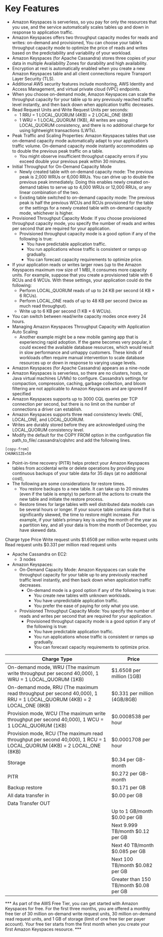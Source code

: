 # Key Features

- Amazon Keyspaces is serverless, so you pay for only the resources that you use, and the service automatically scales tables up and down in response to application traffic.
- Amazon Keyspaces offers two throughput capacity modes for reads and writes: on-demand and provisioned, You can choose your table’s throughput capacity mode to optimize the price of reads and writes based on the predictability and variability of your workload.
- Amazon Keyspaces (for Apache Cassandra) stores three copies of your data in multiple Availability Zones for durability and high availability.
- Encryption at rest is automatically enabled when you create a new Amazon Keyspaces table and all client connections require Transport Layer Security (TLS). 
- Additional AWS security features include monitoring, AWS Identity and Access Management, and virtual private cloud (VPC) endpoints.
- When you choose on-demand mode, Amazon Keyspaces can scale the throughput capacity for your table up to any previously reached traffic level instantly, and then back down when application traffic decreases. 
- Read Request Units and Write Request Units per seconds: 
  - 1 RRU = 1 LOCAL_QUORUM (4KB) = 2 LOCAL_ONE (8KB)
  - 1 WRU = 1 LOCAL_QUORUM (1KB), All writes are using LOCAL_QUORUM consistency, and there is no additional charge for using lightweight transactions (LWTs).
- Peak Traffic and Scaling Properties:
  Amazon Keyspaces tables that use on-demand capacity mode automatically adapt to your application’s traffic volume. On-demand capacity mode instantly accommodates up to double the previous peak traffic on a table.
  - You might observe insufficient throughput capacity errors if you exceed double your previous peak within 30 minutes.
- Initial Throughput for On-Demand Capacity Mode
  - Newly created table with on-demand capacity mode: The previous peak is 2,000 WRUs or 6,000 RRUs. You can drive up to double the previous peak immediately. Doing this enables newly created on-demand tables to serve up to 4,000 WRUs or 12,000 RRUs, or any linear combination of the two.
  - Existing table switched to on-demand capacity mode: The previous peak is half the previous WCUs and RCUs provisioned for the table or the settings for a newly created table with on-demand capacity mode, whichever is higher.
- Provisioned Throughput Capacity Mode: 
  If you choose provisioned throughput capacity mode, you specify the number of reads and writes per second that are required for your application. 
  - Provisioned throughput capacity mode is a good option if any of the following is true:
    - You have predictable application traffic.
    - You run applications whose traffic is consistent or ramps up gradually.
    - You can forecast capacity requirements to optimize price.
- If your application reads or writes larger rows (up to the Amazon Keyspaces maximum row size of 1 MB), it consumes more capacity units. For example, suppose that you create a provisioned table with 6 RCUs and 6 WCUs. With these settings, your application could do the following:
  - Perform LOCAL_QUORUM reads of up to 24 KB per second (4 KB × 6 RCUs).
  - Perform LOCAL_ONE reads of up to 48 KB per second (twice as much read throughput).
  - Write up to 6 KB per second (1 KB × 6 WCUs).
- You can switch between read/write capacity modes once every 24 hours.
- Managing Amazon Keyspaces Throughput Capacity with Application Auto Scaling
  - Another example might be a new mobile gaming app that is experiencing rapid adoption. If the game becomes very popular, it could exceed the available database resources, which would result in slow performance and unhappy customers. These kinds of workloads often require manual intervention to scale database resources up or down in response to varying usage levels.
- Amazon Keyspaces (for Apache Cassandra) appears as a nine-node
- Amazon Keyspaces is serverless, so there are no clusters, hosts, or Java virtual machines (JVMs) to configure. Cassandra’s settings for compaction, compression, caching, garbage collection, and bloom filtering are not applicable to Amazon Keyspaces and are ignored if specified
- Amazon Keyspaces supports up to 3000 CQL queries per TCP connection per second, but there is no limit on the number of connections a driver can establish.
- Amazon Keyspaces supports three read consistency levels: ONE, LOCAL_ONE, and LOCAL_QUORUM. 
- Writes are durably stored before they are acknowledged using the LOCAL_QUORUM consistency level.
- Modify the default for the COPY FROM option in the configuration file path_to_file/.cassandra/cqlshrc and add the following lines.
```txt
[copy-from]
CHUNKSIZE=50
```
- Point-in-time recovery (PITR) helps protect your Amazon Keyspaces tables from accidental write or delete operations by providing you continuous backups of your table data for 35 days (at no additional cost),
- The following are some considerations for restore times.
  - You restore backups to a new table. It can take up to 20 minutes (even if the table is empty) to perform all the actions to create the new table and initiate the restore process.
  - Restore times for large tables with well distributed data models can be several hours or longer.
    If your source table contains data that is significantly skewed, the time to restore might increase. For example, if your table’s primary key is using the month of the year as a partition key, and all your data is from the month of December, you have skewed data.


Charge type	Price
Write request units	$1.6508 per million write request units
Read request units	$0.331 per million read request units

- Apache Cassandra on EC2:
  - 3 nodes
- Amazon Keyspaces:
  - On-Demand Capacity Mode: Amazon Keyspaces can scale the throughput capacity for your table up to any previously reached traffic level instantly, and then back down when application traffic decreases. 
    - On-demand mode is a good option if any of the following is true:
      - You create new tables with unknown workloads. 
      - You have unpredictable application traffic.
      - You prefer the ease of paying for only what you use.
  - Provisioned Throughput Capacity Mode: You specify the number of reads and writes per second that are required for your application.
    - Provisioned throughput capacity mode is a good option if any of the following is true:
      - You have predictable application traffic.
      - You run applications whose traffic is consistent or ramps up gradually.
      - You can forecast capacity requirements to optimize price.

| Charge Type | Price |
| - | - |
| On-demand mode, WRU (The maximum write throughput per second 40,000), 1 WRU = 1 LOCAL_QUORUM (1KB) | $1.6508 per million (1GB) |
| On-demand mode, RRU (The maximum read throughput per second 40,000), 1 RRU = 1 LOCAL_QUORUM (4KB) = 2 LOCAL_ONE (8KB) | $0.331 per million (4GB/8GB) |
| Provision mode, WCU (The maximum write throughput per second 40,000), 1 WCU = 1 LOCAL_QUORUM (1KB) | $0.0008538 per hour |
| Provision mode, RCU (The maximum read throughput per second 40,000), 1 RCU = 1 LOCAL_QUORUM (4KB) = 2 LOCAL_ONE (8KB) | $0.0001708 per hour |
| Storage | $0.34 per GB-month |
| PITR | $0.272 per GB-month |
| Backup restore | $0.171 per GB |
| All data transfer in |	$0.00 per GB |
| Data Transfer OUT | |
| | Up to 1 GB/month	$0.00 per GB |
| | Next 9.999 TB/month	$0.12 per GB |
| | Next 40 TB/month	$0.085 per GB | 
| | Next 100 TB/month	$0.082 per GB | 
| | Greater than 150 TB/month	$0.08 per GB |

*** As part of the AWS Free Tier, you can get started with Amazon Keyspaces for free. For the first three months, you are offered a monthly free tier of 30 million on-demand write request units, 30 million on-demand read request units, and 1 GB of storage (limit of one free tier per payer account). Your free tier starts from the first month when you create your first Amazon Keyspaces resource. ***